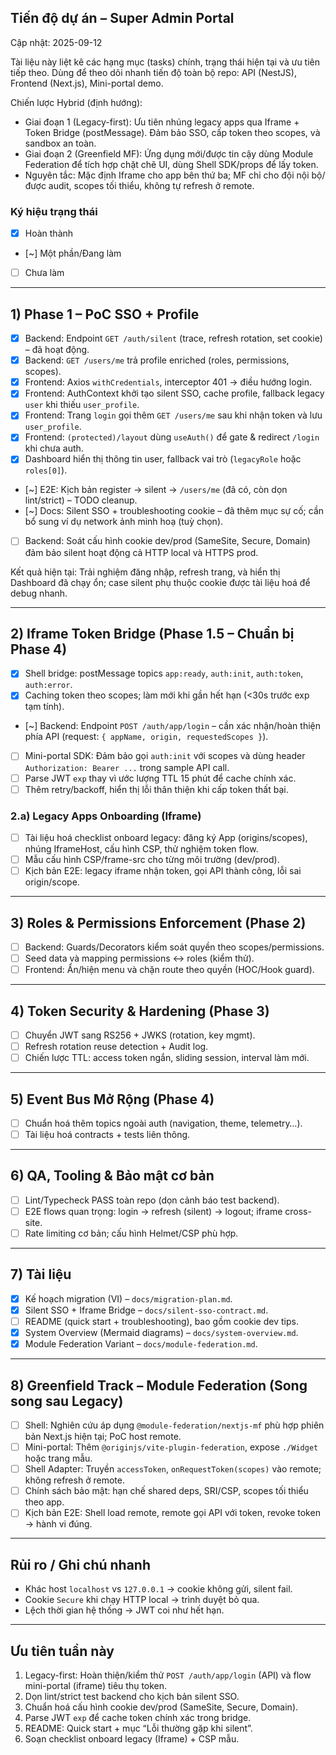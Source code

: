 ## Tiến độ dự án – Super Admin Portal

Cập nhật: 2025-09-12

Tài liệu này liệt kê các hạng mục (tasks) chính, trạng thái hiện tại và ưu tiên tiếp theo. Dùng để theo dõi nhanh tiến độ toàn bộ repo: API (NestJS), Frontend (Next.js), Mini-portal demo.

Chiến lược Hybrid (định hướng):
- Giai đoạn 1 (Legacy-first): Ưu tiên nhúng legacy apps qua Iframe + Token Bridge (postMessage). Đảm bảo SSO, cấp token theo scopes, và sandbox an toàn.
- Giai đoạn 2 (Greenfield MF): Ứng dụng mới/được tin cậy dùng Module Federation để tích hợp chặt chẽ UI, dùng Shell SDK/props để lấy token.
- Nguyên tắc: Mặc định Iframe cho app bên thứ ba; MF chỉ cho đội nội bộ/được audit, scopes tối thiểu, không tự refresh ở remote.

### Ký hiệu trạng thái
- [x] Hoàn thành
- [~] Một phần/Đang làm
- [ ] Chưa làm

---

## 1) Phase 1 – PoC SSO + Profile
- [x] Backend: Endpoint `GET /auth/silent` (trace, refresh rotation, set cookie) – đã hoạt động.
- [x] Backend: `GET /users/me` trả profile enriched (roles, permissions, scopes).
- [x] Frontend: Axios `withCredentials`, interceptor 401 → điều hướng login.
- [x] Frontend: AuthContext khởi tạo silent SSO, cache profile, fallback legacy `user` khi thiếu `user_profile`.
- [x] Frontend: Trang `login` gọi thêm `GET /users/me` sau khi nhận token và lưu `user_profile`.
- [x] Frontend: `(protected)/layout` dùng `useAuth()` để gate & redirect `/login` khi chưa auth.
- [x] Dashboard hiển thị thông tin user, fallback vai trò (`legacyRole` hoặc `roles[0]`).
- [~] E2E: Kịch bản register → silent → `/users/me` (đã có, còn dọn lint/strict) – TODO cleanup.
- [~] Docs: Silent SSO + troubleshooting cookie – đã thêm mục sự cố; cần bổ sung ví dụ network ảnh minh hoạ (tuỳ chọn).
- [ ] Backend: Soát cấu hình cookie dev/prod (SameSite, Secure, Domain) đảm bảo silent hoạt động cả HTTP local và HTTPS prod.

Kết quả hiện tại: Trải nghiệm đăng nhập, refresh trang, và hiển thị Dashboard đã chạy ổn; case silent phụ thuộc cookie được tài liệu hoá để debug nhanh.

---

## 2) Iframe Token Bridge (Phase 1.5 – Chuẩn bị Phase 4)
- [x] Shell bridge: postMessage topics `app:ready`, `auth:init`, `auth:token`, `auth:error`.
- [x] Caching token theo scopes; làm mới khi gần hết hạn (<30s trước exp tạm tính).
- [~] Backend: Endpoint `POST /auth/app/login` – cần xác nhận/hoàn thiện phía API (request: `{ appName, origin, requestedScopes }`).
- [ ] Mini-portal SDK: Đảm bảo gọi `auth:init` với scopes và dùng header `Authorization: Bearer ...` trong sample API call.
- [ ] Parse JWT `exp` thay vì ước lượng TTL 15 phút để cache chính xác.
- [ ] Thêm retry/backoff, hiển thị lỗi thân thiện khi cấp token thất bại.

### 2.a) Legacy Apps Onboarding (Iframe)
- [ ] Tài liệu hoá checklist onboard legacy: đăng ký App (origins/scopes), nhúng IframeHost, cấu hình CSP, thử nghiệm token flow.
- [ ] Mẫu cấu hình CSP/frame-src cho từng môi trường (dev/prod).
- [ ] Kịch bản E2E: legacy iframe nhận token, gọi API thành công, lỗi sai origin/scope.

---

## 3) Roles & Permissions Enforcement (Phase 2)
- [ ] Backend: Guards/Decorators kiểm soát quyền theo scopes/permissions.
- [ ] Seed data và mapping permissions ↔ roles (kiểm thử).
- [ ] Frontend: Ẩn/hiện menu và chặn route theo quyền (HOC/Hook guard).

---

## 4) Token Security & Hardening (Phase 3)
- [ ] Chuyển JWT sang RS256 + JWKS (rotation, key mgmt).
- [ ] Refresh rotation reuse detection + Audit log.
- [ ] Chiến lược TTL: access token ngắn, sliding session, interval làm mới.

---

## 5) Event Bus Mở Rộng (Phase 4)
- [ ] Chuẩn hoá thêm topics ngoài auth (navigation, theme, telemetry…).
- [ ] Tài liệu hoá contracts + tests liên thông.

---

## 6) QA, Tooling & Bảo mật cơ bản
- [ ] Lint/Typecheck PASS toàn repo (dọn cảnh báo test backend).
- [ ] E2E flows quan trọng: login → refresh (silent) → logout; iframe cross-site.
- [ ] Rate limiting cơ bản; cấu hình Helmet/CSP phù hợp.

---

## 7) Tài liệu
- [x] Kế hoạch migration (VI) – `docs/migration-plan.md`.
- [x] Silent SSO + Iframe Bridge – `docs/silent-sso-contract.md`.
- [ ] README (quick start + troubleshooting), bao gồm cookie dev tips.
- [x] System Overview (Mermaid diagrams) – `docs/system-overview.md`.
- [x] Module Federation Variant – `docs/module-federation.md`.

---

## 8) Greenfield Track – Module Federation (Song song sau Legacy)
- [ ] Shell: Nghiên cứu áp dụng `@module-federation/nextjs-mf` phù hợp phiên bản Next.js hiện tại; PoC host remote.
- [ ] Mini-portal: Thêm `@originjs/vite-plugin-federation`, expose `./Widget` hoặc trang mẫu.
- [ ] Shell Adapter: Truyền `accessToken`, `onRequestToken(scopes)` vào remote; không refresh ở remote.
- [ ] Chính sách bảo mật: hạn chế shared deps, SRI/CSP, scopes tối thiểu theo app.
- [ ] Kịch bản E2E: Shell load remote, remote gọi API với token, revoke token → hành vi đúng.

---

## Rủi ro / Ghi chú nhanh
- Khác host `localhost` vs `127.0.0.1` → cookie không gửi, silent fail.
- Cookie `Secure` khi chạy HTTP local → trình duyệt bỏ qua.
- Lệch thời gian hệ thống → JWT coi như hết hạn.

---

## Ưu tiên tuần này
1) Legacy-first: Hoàn thiện/kiểm thử `POST /auth/app/login` (API) và flow mini-portal (iframe) tiêu thụ token.
2) Dọn lint/strict test backend cho kịch bản silent SSO.
3) Chuẩn hoá cấu hình cookie dev/prod (SameSite, Secure, Domain).
4) Parse JWT `exp` để cache token chính xác trong bridge.
5) README: Quick start + mục “Lỗi thường gặp khi silent”.
6) Soạn checklist onboard legacy (Iframe) + CSP mẫu.

